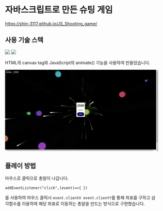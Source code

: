 # 자바스크립트로 만든 슈팅 게임
https://shin-3117.github.io/JS_Shooting_game/
## 사용 기술 스텍
<img src="https://img.shields.io/badge/html5-E34F26?style=for-the-badge&logo=html5&logoColor=white">
<img src="https://img.shields.io/badge/JavaScript-F7DF1E?style=for-the-badge&logo=javascript&logoColor=black">

HTML의 canvas tag와 JavaScript의 animate() 기능을 사용하여 만들었습니다.

<img src='./play_gif.gif'>

## 플레이 방법
마우스로 클릭으로 총알이 나갑니다.
```
addEventListener("click",(event)=>{ })
```
를 사용하여 마우스 클릭시 `event.clientX event.clientY`를 통해 좌표를 구하고 삼각함수를 이용하여 해당 좌표로 이동하는 총알을 만드는 방식으로 구현했습니다.